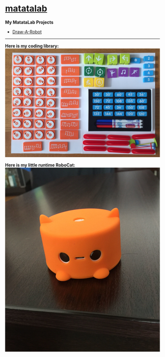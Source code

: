 # <a href=https://matatalab.com/>matatalab</a>

<b> My MatataLab Projects </b>
<ul>
  <li><a href=https://github.com/akin-yildirim/matatalab/tree/master/projects/20200208-draw-a-robot target="_blank" > Draw-A-Robot </a></li>
</ul>
<hr>
<p>
  <b> Here is my coding library: </b>
  <img src=images/00.the.library.jpg>
</p>

<p>
  <b> Here is my little runtime RoboCat: </b>
  <img src=images/01.runtime.jpg>
</p>
